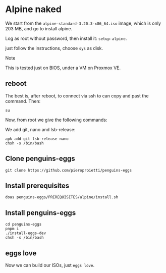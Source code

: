 # Alpine naked

We start from the `alpine-standard-3.20.3-x86_64.iso` image, which is only 203 MB, and go to install alpine.

Log as root without password, then install it: `setup-alpine`.

just follow the instructions, choose `sys` as disk.

> [!NOTE]
> This is tested just on BIOS, under a VM on Proxmox VE.

## reboot
The best is, after reboot, to connect via ssh to can copy and past the command. Then:

```
su
```

Now, from root we give the following commands:

We add git, nano and lsb-release:

```
apk add git lsb-release nano
chsh -s /bin/bash

```

## Clone penguins-eggs

```
git clone https://github.com/pieroproietti/penguins-eggs
```

## Install prerequisites
```
doas penguins-eggs/PREREQUISITES/alpine/install.sh

```
## Install penguins-eggs
```
cd penguins-eggs
pnpm i
./install-eggs-dev
chsh -s /bin/bash

```

## eggs love
Now we can build our ISOs, just `eggs love`.
